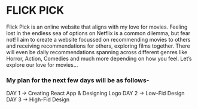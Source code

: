 # FLICK PICK

Flick Pick is an online website that aligns with my love for movies. Feeling lost in the endless sea of options on Netflix is a common dilemma, but fear not! I aim to create a website focussed on recommending movies to others and receiving recommendations for others, exploring films together. There will even be daily recommendations spanning across different genres like Horror, Action, Comedies and much more depending on how you feel. Let’s explore our love for movies…

### My plan for the next few days will be as follows- 

DAY 1 -> Creating React App & Designing Logo
DAY 2 -> Low-Fid Design
DAY 3 -> High-Fid Design
